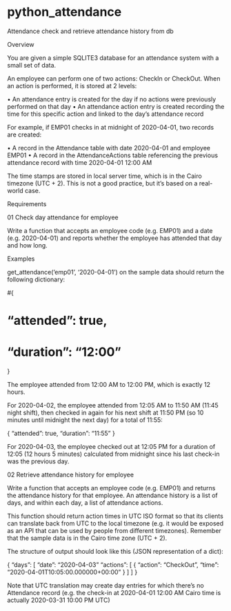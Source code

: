 # python_attendance
Attendance check and retrieve attendance history from db

Overview

You are given a simple SQLITE3 database for an attendance system with a small set of data.

An employee can perform one of two actions: CheckIn or CheckOut. When an action is performed, it is stored at 2 levels:

•	An attendance entry is created for the day if no actions were previously performed on that day
•	An attendance action entry is created recording the time for this specific action and linked to the day’s attendance record

For example, if EMP01 checks in at midnight of 2020-04-01, two records are created:

•	A record in the Attendance table with date 2020-04-01 and employee EMP01
•	A record in the AttendanceActions table referencing the previous attendance record with time 2020-04-01 12:00 AM

The time stamps are stored in local server time, which is in the Cairo timezone (UTC + 2). This is not a good practice, but it’s based on a real-world case.

Requirements

01 Check day attendance for employee

Write a function that accepts an employee code (e.g. EMP01) and a date (e.g. 2020-04-01) and reports whether the employee has attended that day and how long.

Examples

get_attendance(‘emp01’, ‘2020-04-01’) on the sample data should return the following dictionary:

#{
#    “attended”: true,
#    “duration”: “12:00”
}

The employee attended from 12:00 AM to 12:00 PM, which is exactly 12 hours.

For 2020-04-02, the employee attended from 12:05 AM to 11:50 AM (11:45 night shift), then checked in again for his next shift at 11:50 PM (so 10 minutes until midnight the next day) for a total of 11:55:

{
  “attended”: true,
  “duration”: “11:55”
}

For 2020-04-03, the employee checked out at 12:05 PM for a duration of 12:05 (12 hours 5 minutes) calculated from midnight since his last check-in was the previous day.

02 Retrieve attendance history for employee

Write a function that accepts an employee code (e.g. EMP01) and returns the attendance history for that employee. An attendance history is a list of days, and within each day, a list of attendance actions. 

This function should return action times in UTC ISO format so that its clients can translate back from UTC to the local timezone (e.g. it would be exposed as an API that can be used by people from different timezones). Remember that the sample data is in the Cairo time zone (UTC + 2).

The structure of output should look like this (JSON representation of a dict):

{
  “days”: [
    “date”: “2020-04-03”
    “actions”: [
{ “action”: “CheckOut”, “time”: “2020-04-01T10:05:00.000000+00:00” }
    ]
  ]
}

Note that UTC translation may create day entries for which there’s no Attendance record (e.g. the check-in at 2020-04-01 12:00 AM Cairo time is actually 2020-03-31 10:00 PM UTC)
